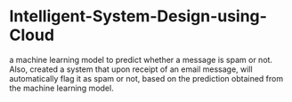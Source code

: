 # Intelligent-System-Design-using-Cloud
a machine learning model to predict whether a message is spam or not. Also, created a system that upon receipt of an email message, will automatically flag it as spam or not, based on the prediction obtained from the machine learning model.
